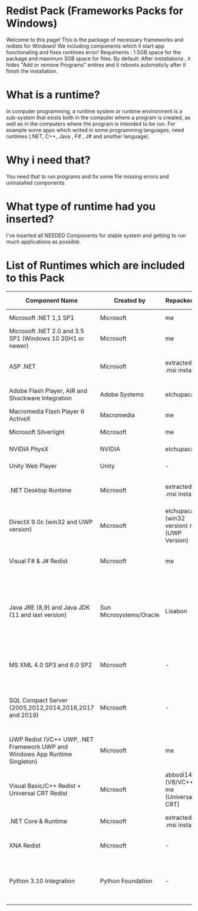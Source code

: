 # Redist Pack (Frameworks Packs for Windows)
Welcome to this page!
  This is the package of necessary frameworks and redists for Windows!
  We including components which it start app functionaling and fixes runtimes error!
  Requiments : 1.5GB space for the package and maximum 3GB space for files.
  By default: After installations , it hides "Add or remove Programs" entires and it reboots automaticly after it finish the installation.

# What is a runtime?

In computer programming, a runtime system or runtime environment is a sub-system that exists both in the computer where a program is created, as well as in the computers where the program is intended to be run.
For example some apps which writed in some programming languages, need runtimes (.NET, C++, Java , F# , J# and another language).

# Why i need that?

You need that to run programs and fix some file missing errors and uninstalled components.

# What type of runtime had you inserted?
I've inserted all NEEDED Components for stable system and getting to run much applications as possible.

# List of Runtimes which are included to this Pack

| Component Name                                                              | Created by              | Repacked By                                   | Why is needed for?                                                            |
|-----------------------------------------------------------------------------|-------------------------|-----------------------------------------------|-------------------------------------------------------------------------------|
| Microsoft .NET 1,1 SP1                                                      | Microsoft               | me                                            | Running OLD Apps                                                              |
| Microsoft .NET 2.0 and 3.5 SP1 (Windows 10 20H1 or newer)                   | Microsoft               | me                                            | Running OLDer Apps                                                            |
| ASP .NET                                                                    | Microsoft               | extracted .msi installer                      | Running Web Apps and Script writed in .NET                                    |
| Adobe Flash Player, AIR and Shockware Integration                           | Adobe Systems           | elchupacabra                                  | Running Offline Flash Content (.swf files)                                    |
| Macromedia Flash Player 6 ActiveX                                           | Macromedia              | me                                            | Running 00s Games                                                             |
| Microsoft Silverlight                                                       | Microsoft               | me                                            | Running web content                                                           |
| NVIDIA PhysX                                                                | NVIDIA                  | elchupacabra                                  | NVIDIA Driver Component                                                       |
| Unity Web Player                                                            | Unity                   | -                                             | Playing DCR format in player                                                  |
| .NET Desktop Runtime                                                        | Microsoft               | extracted .msi installer                      | Running Desktop Apps writed in .NET language                                  |
| DirectX 9.0c (win32 and UWP version)                                        | Microsoft               | elchupacabra (win32 version) me (UWP Version) | Runinng apps and games which need DirectX 9.0c Support                        |
| Visual F# & J# Redist                                                       | Microsoft               | me                                            | .NET Framework complementary components                                       |
| Java JRE (8,9) and Java JDK (11 and last version)                                                                    | Sun Microsystems/Oracle | Lisabon                                       | Running ".jar apps"  + compiling ".java file". Also added to contextual menu "Compile Java file" and "Run Java File"                                                           |
| MS XML 4.0 SP3 and 6.0 SP2                                                  | Microsoft               | -                                             | Running old Microsoft Games (Flight Simulator X ,as example)                  |
| SQL Compact Server (2005,2012,2014,2016,2017 and 2019)                      | Microsoft               | -                                             | Running apps which needed indexing and searching and creating local databases |
| UWP Redist (VC++ UWP, .NET Framework UWP and Windows App Runtime Singleton) | Microsoft               | me                                            | Running some UWP apps and faster starting MS Store Downloading.               |
| Visual Basic/C++ Redist + Universal CRT Redist                              | Microsoft               | abbodi1406 (VB/VC++) me (Universal CRT)       | Fixing runtime errors and Running apps writing C/C++ or Visual Basic.         |
| .NET Core & Runtime                                                         | Microsoft               | extracted .msi installer                      | Running terminal .NET Apps                                                    |
| XNA Redist                                                                  | Microsoft               | -                                             | Component for 00s - 10s Games                                                 |
| Python 3.10 Integration                                                                  | Python Foundation               | -                                             | Running .py files, and also added to contextual menu "Run as Python Script"                                                 |
